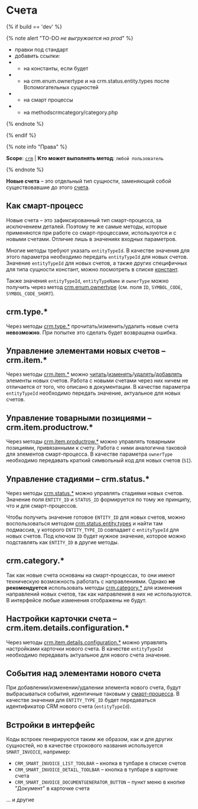 # Счета

{% if build == 'dev' %}

{% note alert "TO-DO _не выгружается на prod_" %}

- правки под стандарт
- добавить ссылки:
- - на константы, если будет
- - на crm.enum.ownertype  и на crm.status.entity.types после Вспомогательных сущностей
- - на смарт процессы
- - на methodscrmcategory/category.php  

{% endnote %}

{% endif %}

{% note info "Права" %}

**Scope**: [`crm`](../../scopes/permissions.md) | **Кто может выполнять метод**: `любой пользователь`

{% endnote %}

**Новые счета** – это отдельный тип сущности, заменяющий собой существовавшие до этого [счета](../outdated/index.md).

## Как смарт-процесс

Новые счета – это зафиксированный тип смарт-процесса, за исключением деталей. Поэтому те же самые методы, которые применяются при работе со смарт-процессами, используются и с новыми счетами. Отличие лишь в значениях входных параметров.

Многие методы требуют указать `entityTypeId`. В качестве значения для этого параметра необходимо передать `entityTypeId` для новых счетов. Значение `entityTypeId` для новых счетов, а также других специфичных для типа сущности констант, можно посмотреть в списке [констант](.).

Также значения `entityTypeId`, `entityTypeName` и `ownerType` можно получить через метод [crm.enum.ownertype](.) (см. поля `ID`, `SYMBOL_CODE`, `SYMBOL_CODE_SHORT`).

## crm.type.*

Через методы [crm.type.*](.) прочитать/изменить/удалить новые счета **невозможно**. При попытке это сделать будет возвращена ошибка.

## Управление элементами новых счетов – crm.item.*

Через методы [crm.item.*](.) можно [читать](.)/[изменять](.)/[удалять](.)/[добавлять](.) элементы новых счетов. Работа с новыми счетами через них ничем не отличается от того, что описано в документации. В качестве параметра `entityTypeId` необходимо передать значение, актуальное для новых счетов.

## Управление товарными позициями – crm.item.productrow.*

Через методы [crm.item.productrow.*](../productrow/index.md) можно управлять товарными позициями, привязанными к счету. Работа с ними аналогична таковой для элементов смарт-процесса. В качестве параметра `ownerType` необходимо передавать краткий символьный код для новых счетов (`SI`).

## Управление стадиями – crm.status.*

Через методы [crm.status.*](.) можно управлять стадиями новых счетов. Значение поля `ENTITY_ID` и `STATUS_ID` формируется по тому же принципу, что и для смарт-процессов.

Чтобы получить значение готовое `ENTITY_ID` для новых счетов, можно воспользоваться методом [crm.status.entity.types](.) и найти там подмассив, у которого `ENTITY_TYPE_ID` совпадает с `entityTypeId` для новых счетов. Под ключом `ID` будет нужное значение, которое можно подставлять как `ENTITY_ID` в другие методы.

## crm.category.*

Так как новые счета основаны на смарт-процессах, то они имеют техническую возможность работать с направлениями. Однако **не рекомендуется** использовать методы [crm.category.*](.) для изменения направлений новых счетов, так как направления в них не используются. В интерфейсе любые изменения отображены не будут.

## Настройки карточки счета – crm.item.details.configuration.*

Через методы [crm.item.details.configuration.*](.) можно управлять настройками карточки нового счета. В качестве `entityTypeId` необходимо передавать актуальное для нового счета значение.

## События над элементами нового счета

При добавлении/изменении/удалении элемента нового счета, будут выбрасываться события, идентичные таковым у [смарт-процесса](.). В качестве значения для `ENTITY_TYPE_ID` будет передаваться идентификатор CRM нового счета (`entityTypeId`).

## Встройки в интерфейс

Коды встроек генерируются таким же образом, как и для других сущностей, но в качестве строкового названия используется `SMART_INVOICE`, например:
- `CRM_SMART_INVOICE_LIST_TOOLBAR` – кнопка в тулбаре в списке счетов
- `CRM_SMART_INVOICE_DETAIL_TOOLBAR` – кнопка в тулбаре в карточке счета
- `CRM_SMART_INVOICE_DOCUMENTGENERATOR_BUTTON` – пункт меню в кнопке "Документ" в карточке счета

... и другие
